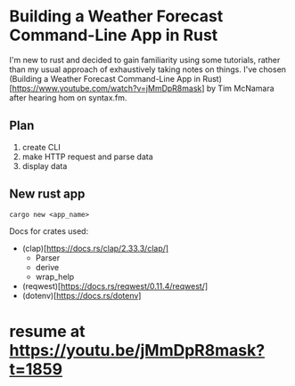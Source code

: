 # Building a Weather Forecast Command-Line App in Rust

I'm new to rust and decided to gain familiarity using some tutorials, rather than my usual approach of exhaustively taking notes on things.
I've chosen (Building a Weather Forecast Command-Line App in Rust)[https://www.youtube.com/watch?v=jMmDpR8mask] by Tim McNamara after hearing hom on syntax.fm.

## Plan

1. create CLI
2. make HTTP request and parse data
3. display data


## New rust app
`cargo new <app_name>`

Docs for crates used:
- (clap)[https://docs.rs/clap/2.33.3/clap/]
  - Parser
  - derive
  - wrap_help
- (reqwest)[https://docs.rs/reqwest/0.11.4/reqwest/]
- (dotenv)[https://docs.rs/dotenv]


# resume at https://youtu.be/jMmDpR8mask?t=1859